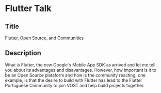 # Flutter Talk

## Title

Flutter, Open Source, and Communities

## Description

What is Flutter, the new Google's Mobile App SDK as arrived and let me tell you about its advantages and disavantages.
However, how important is it to be an Open Source plataform and how is the community reacting, one example, is that the desire to build with Flutter has lead to the Flutter Portuguese Community to join VOST and help build projects together.
